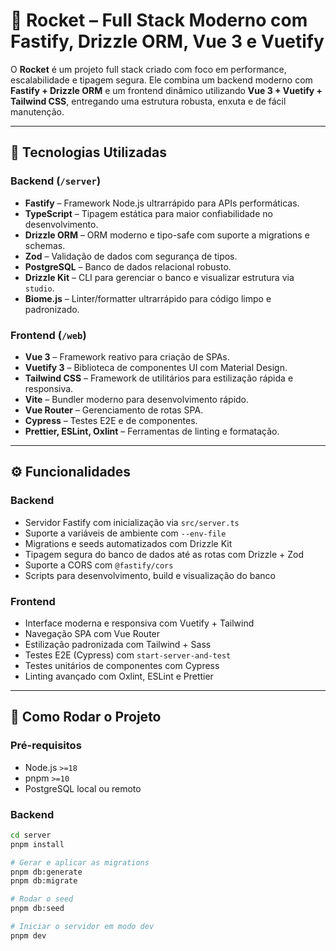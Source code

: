 # 🚀 Rocket – Full Stack Moderno com Fastify, Drizzle ORM, Vue 3 e Vuetify

O **Rocket** é um projeto full stack criado com foco em performance, escalabilidade e tipagem segura. Ele combina um backend moderno com **Fastify + Drizzle ORM** e um frontend dinâmico utilizando **Vue 3 + Vuetify + Tailwind CSS**, entregando uma estrutura robusta, enxuta e de fácil manutenção.

---

## 🧠 Tecnologias Utilizadas

### Backend (`/server`)
- **Fastify** – Framework Node.js ultrarrápido para APIs performáticas.
- **TypeScript** – Tipagem estática para maior confiabilidade no desenvolvimento.
- **Drizzle ORM** – ORM moderno e tipo-safe com suporte a migrations e schemas.
- **Zod** – Validação de dados com segurança de tipos.
- **PostgreSQL** – Banco de dados relacional robusto.
- **Drizzle Kit** – CLI para gerenciar o banco e visualizar estrutura via `studio`.
- **Biome.js** – Linter/formatter ultrarrápido para código limpo e padronizado.

### Frontend (`/web`)
- **Vue 3** – Framework reativo para criação de SPAs.
- **Vuetify 3** – Biblioteca de componentes UI com Material Design.
- **Tailwind CSS** – Framework de utilitários para estilização rápida e responsiva.
- **Vite** – Bundler moderno para desenvolvimento rápido.
- **Vue Router** – Gerenciamento de rotas SPA.
- **Cypress** – Testes E2E e de componentes.
- **Prettier, ESLint, Oxlint** – Ferramentas de linting e formatação.

---

## ⚙️ Funcionalidades

### Backend
- Servidor Fastify com inicialização via `src/server.ts`
- Suporte a variáveis de ambiente com `--env-file`
- Migrations e seeds automatizados com Drizzle Kit
- Tipagem segura do banco de dados até as rotas com Drizzle + Zod
- Suporte a CORS com `@fastify/cors`
- Scripts para desenvolvimento, build e visualização do banco

### Frontend
- Interface moderna e responsiva com Vuetify + Tailwind
- Navegação SPA com Vue Router
- Estilização padronizada com Tailwind + Sass
- Testes E2E (Cypress) com `start-server-and-test`
- Testes unitários de componentes com Cypress
- Linting avançado com Oxlint, ESLint e Prettier

---

## 🚀 Como Rodar o Projeto

### Pré-requisitos
- Node.js `>=18`
- pnpm `>=10`
- PostgreSQL local ou remoto

### Backend

```bash
cd server
pnpm install

# Gerar e aplicar as migrations
pnpm db:generate
pnpm db:migrate

# Rodar o seed
pnpm db:seed

# Iniciar o servidor em modo dev
pnpm dev
